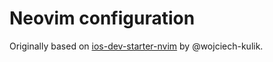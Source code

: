 # Neovim configuration

Originally based on [ios-dev-starter-nvim](https://github.com/wojciech-kulik/ios-dev-starter-nvim) by @wojciech-kulik.

